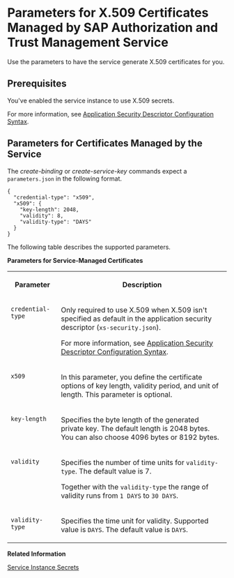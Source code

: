 <!-- loio436ed684eadc4045881e59bd1048d98d -->

# Parameters for X.509 Certificates Managed by SAP Authorization and Trust Management Service 

Use the parameters to have the service generate X.509 certificates for you.



<a name="loio436ed684eadc4045881e59bd1048d98d__section_cr1_hhs_hsb"/>

## Prerequisites

You've enabled the service instance to use X.509 secrets.

For more information, see [Application Security Descriptor Configuration Syntax](../30-development/application-security-descriptor-configuration-syntax-517895a.md).



<a name="loio436ed684eadc4045881e59bd1048d98d__section_sc5_23s_hsb"/>

## Parameters for Certificates Managed by the Service

The *create-binding* or *create-service-key* commands expect a `parameters.json` in the following format.

```
{
  "credential-type": "x509",
  "x509": {
    "key-length": 2048,
    "validity": 8,
    "validity-type": "DAYS"
  }
}
```

The following table describes the supported parameters.

**Parameters for Service-Managed Certificates**


<table>
<tr>
<th valign="top">

Parameter



</th>
<th valign="top">

Description



</th>
</tr>
<tr>
<td valign="top">

`credential-type` 



</td>
<td valign="top">

Only required to use X.509 when X.509 isn't specified as default in the application security descriptor \(`xs-security.json`\).

For more information, see [Application Security Descriptor Configuration Syntax](../30-development/application-security-descriptor-configuration-syntax-517895a.md).



</td>
</tr>
<tr>
<td valign="top">

`x509` 



</td>
<td valign="top">

In this parameter, you define the certificate options of key length, validity period, and unit of length. This parameter is optional.



</td>
</tr>
<tr>
<td valign="top">

`key-length` 



</td>
<td valign="top">

Specifies the byte length of the generated private key. The default length is 2048 bytes. You can also choose 4096 bytes or 8192 bytes.



</td>
</tr>
<tr>
<td valign="top">

`validity` 



</td>
<td valign="top">

Specifies the number of time units for `validity-type`. The default value is 7.

Together with the `validity-type` the range of validity runs from `1 DAYS` to `30 DAYS`.



</td>
</tr>
<tr>
<td valign="top">

`validity-type` 



</td>
<td valign="top">

Specifies the time unit for validity. Supported value is `DAYS`. The default value is `DAYS`.



</td>
</tr>
</table>

**Related Information**  


[Service Instance Secrets](service-instance-secrets-5578ec4.md "When an application consumes a service instance of the SAP Authorization and Trust Management service (XSUAA), the application identifies itself to the service instance with a client ID and a secret. The client ID and secret are the credentials with which an application authenticates itself to the service instance.")

